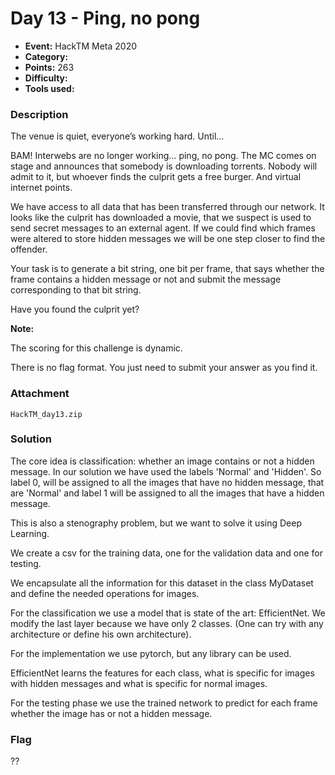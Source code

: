# Day 13 - Ping, no pong

* **Event:** HackTM Meta 2020
* **Category:** 
* **Points:** 263
* **Difficulty:** 
* **Tools used:** 

### Description

The venue is quiet, everyone’s working hard. Until…  

BAM! Interwebs are no longer working… ping, no pong. The MC comes on stage and announces that somebody is downloading torrents. Nobody will admit to it, but whoever finds the culprit gets a free burger. And virtual internet points.  

We have access to all data that has been transferred through our network. It looks like the culprit has downloaded a movie, that we suspect is used to send secret messages to an external agent. If we could find which frames were altered to store hidden messages we will be one step closer to find the offender.  

Your task is to generate a bit string, one bit per frame, that says whether the frame contains a hidden message or not and submit the message corresponding to that bit string.  

Have you found the culprit yet?

**Note:**

The scoring for this challenge is dynamic.

There is no flag format. You just need to submit your answer as you find it.

### Attachment

`HackTM_day13.zip`

### Solution

The core idea is classification: whether an image contains or not a hidden message. In our solution we have used the labels 'Normal' and 'Hidden'. So label 0, will be assigned to all the images that have no hidden message, that are 'Normal' and label 1 will be assigned to all the images that have a hidden message.  

This is also a stenography problem, but we want to solve it using Deep Learning.  

We create a csv for the training data, one for the validation data and one for testing.  

We encapsulate all the information for this dataset in the class MyDataset and define the needed operations for images.  

For the classification we use a model that is state of the art: EfficientNet. We modify the last layer because we have only 2 classes.  (One can try with any architecture or define his own architecture).  

For the implementation we use pytorch, but any library can be used.   

EfficientNet learns the features for each class, what is specific for images with hidden messages and what is specific for normal images.  

For the testing phase we use the trained network to predict for each frame whether the image has or not a hidden message.


### Flag

??
